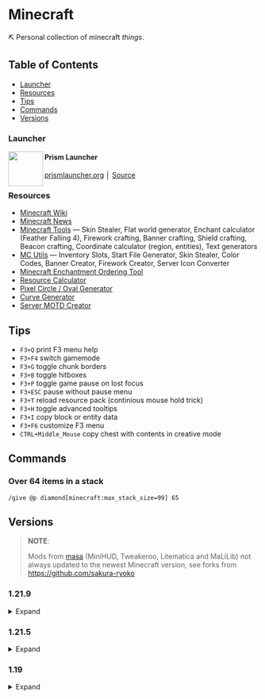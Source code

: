 # Minecraft

⛏️ Personal collection of minecraft _things_.

## Table of Contents

- [Launcher](#Launcher)
- [Resources](#Resources)
- [Tips](#Tips)
- [Commands](#Commands)
- [Versions](#Versions)

### Launcher

<img src="https://prismlauncher.org/img/favicon.png" height="70" align="left" />

#### Prism Launcher

[prismlauncher.org](https://prismlauncher.org) │ [Source](https://github.com/PrismLauncher/PrismLauncher)

### Resources

- [Minecraft Wiki](https://minecraft.wiki/)
- [Minecraft News](https://www.minecraft.net/en-us/articles)
- [Minecraft Tools](https://minecraft.tools/en) — Skin Stealer, Flat world generator, Enchant calculator (Feather Falling 4), Firework crafting, Banner crafting, Shield crafting, Beacon crafting, Coordinate calculator (region, entities), Text generators
- [MC Utils](https://mcutils.com/) — Inventory Slots, Start File Generator, Skin Stealer, Color Codes, Banner Creator, Firework Creator, Server Icon Converter
- [Minecraft Enchantment Ordering Tool](https://iamcal.github.io/enchant-order/)
- [Resource Calculator](https://resourcecalculator.com/minecraft)
- [Pixel Circle / Oval Generator](https://donatstudios.com/PixelCircleGenerator)
- [Curve Generator](https://iseenbaas.nl/curve/)
- [Server MOTD Creator](https://mctools.org/motd-creator)

## Tips

- `F3+Q` print F3 menu help
- `F3+F4` switch gamemode
- `F3+G` toggle chunk borders
- `F3+B` toggle hitboxes
- `F3+P` toggle game pause on lost focus
- `F3+ESC` pause without pause menu
- `F3+T` reload resource pack (continious mouse hold trick)
- `F3+H` toggle advanced tooltips
- `F3+I` copy block or entity data
- `F3+F6` customize F3 menu
- `CTRL+Middle_Mouse` copy chest with contents in creative mode

## Commands

### Over 64 items in a stack

```
/give @p diamond[minecraft:max_stack_size=99] 65
```

## Versions

> **NOTE**:
>
> Mods from [masa](https://modrinth.com/user/masa) (MiniHUD, Tweakeroo, Litematica and MaLiLib) not always updated to the newest Minecraft version, see forks from https://github.com/sakura-ryoko

### 1.21.9

<details>
<summary>Expand</summary>

#### Resource Packs

- [Vanilla Tweaks](https://vanillatweaks.net/share#ZWmSoK)
- [Eating Animation](https://modrinth.com/resourcepack/eating-animation-resourcepack)
- [Val's Leaf Litter](https://modrinth.com/resourcepack/vals-leaf-litter)

#### Mods

| key         | emoji |
|-------------|-------|
| client      | 🖥️    |
| server      | 🗄️    |
| required    | ✔️    |
| optional    | 🟡    |
| unsupported | ❌    |
| unknown     | ❓    |

Total count: **<!-- MODS_COUNT_1.21.9:START -->34<!-- MODS_COUNT_1.21.9:END -->**

<!-- MODS_1.21.9:START -->
<img src="https://cdn.modrinth.com/data/VSNURh3q/3c2ce471054466712a44c8758a03e03bb868f93b_96.webp" align="left" height="146" width="146" />

##### Concurrent Chunk Management Engine (Fabric)

A Fabric mod designed to improve the chunk performance of Minecraft.

optimization │ 🖥️: 🟡 │ 🗄️: ✔️

[Modrinth](https://modrinth.com/mod/c2me-fabric) │ [Source](https://github.com/RelativityMC/C2ME-fabric)

---

<img src="https://cdn.modrinth.com/data/Wb5oqrBJ/icon.png" align="left" height="146" width="146" />

##### Chat Heads

See who you're chatting with!

decoration, social │ 🖥️: ✔️ │ 🗄️: ❌

[Modrinth](https://modrinth.com/mod/chat-heads) │ [Source](https://github.com/dzwdz/chat_heads)

---

<img src="https://cdn.modrinth.com/data/fJi8nm80/5ea9aeeb89e08524310ae9e6b71f793e2ba63e0f_96.webp" align="left" height="146" width="146" />

##### ClickThrough Plus

Click through Signs and Item Frames to Chests and other containers - a port of ClickThrough to Architectury.

utility │ 🖥️: ✔️ │ 🗄️: ❌

[Modrinth](https://modrinth.com/mod/clickthrough+) │ [Source](https://github.com/cassiancc/ClickThrough-Plus)

---

<img src="https://cdn.modrinth.com/data/7Coz83fv/76df7a8a5563f83c998be7ac8572964da59306c8_96.webp" align="left" height="146" width="146" />

##### clientcommands

Adds useful client-side commands 

utility │ 🖥️: ✔️ │ 🗄️: ❌

[Modrinth](https://modrinth.com/mod/client-commands) │ [Source](https://github.com/Earthcomputer/clientcommands)

---

<img src="https://cdn.modrinth.com/data/9s6osm5g/ed8a2316cbb6f4fc5f510e8e13a59a85cbbbff4d_96.webp" align="left" height="146" width="146" />

##### Cloth Config API

Configuration Library for Minecraft Mods

library │ 🖥️: 🟡 │ 🗄️: 🟡

[Modrinth](https://modrinth.com/mod/cloth-config) │ [Source](https://github.com/shedaniel/ClothConfig/)

---

<img src="https://cdn.modrinth.com/data/e0M1UDsY/f5e4fe9ac298e2c14591920d6bda937c566accd0_96.webp" align="left" height="146" width="146" />

##### Collective

🎓 Collective is a shared library with common code for all of Serilum's mods.

library │ 🖥️: 🟡 │ 🗄️: 🟡

[Modrinth](https://modrinth.com/mod/collective) │ [Source](https://github.com/Serilum/Collective)

---

<img src="https://cdn.modrinth.com/data/7T4TeOKj/cdc11ed4967af60dd8558997350936cdd06bdf61_96.webp" align="left" height="146" width="146" />

##### Creative One-Punch

One-Punch any entity while in creative mode

utility │ 🖥️: ❌ │ 🗄️: ✔️

[Modrinth](https://modrinth.com/mod/creative-one-punch) │ [Source](https://github.com/Fourmisain/CreativeOnePunch)

---

<img src="https://cdn.modrinth.com/data/c85whkNB/419e8bc32e8ab5b7b63a7388c1319106365f99e1_96.webp" align="left" height="146" width="146" />

##### Cycle Paintings

🖼️ Easily cycle through placed paintings by right-clicking them with another painting in hand.

– │ 🖥️: ❌ │ 🗄️: ✔️

[Modrinth](https://modrinth.com/mod/cycle-paintings) │ [Source](https://github.com/Serilum/Cycle-Paintings)

---

<img src="https://cdn.modrinth.com/data/T8MMXTpr/d338decae13e71b934605932901921c4d72b8b6f_96.webp" align="left" height="146" width="146" />

##### Drip Sounds

Adds sounds for drip particles landing & settings for block particles

decoration │ 🖥️: ✔️ │ 🗄️: ❌

[Modrinth](https://modrinth.com/mod/dripsounds) │ [Source](https://github.com/PieKing1215/DripSounds-Fabric)

---

<img src="https://cdn.modrinth.com/data/smUP7V3r/icon.png" align="left" height="146" width="146" />

##### Durability Tooltip

Durability Tooltip shows you the durability of an item!

utility │ 🖥️: ✔️ │ 🗄️: ❌

[Modrinth](https://modrinth.com/mod/durability-tooltip) │ [Source](https://github.com/SuperMartijn642/DurabilityTooltip)

---

<img src="https://cdn.modrinth.com/data/JIUF2Wb5/74cccf769bd5dc23e4f7fba54823e941f2afb9f7.png" align="left" height="146" width="146" />

##### Effect Timer Plus

Adds a potency and time indicator overlay to status effect icons.

utility │ 🖥️: ✔️ │ 🗄️: ❌

[Modrinth](https://modrinth.com/mod/effecttimerplus) │ [Source](https://github.com/TerminalMC/EffectTimerPlus)

---

<img src="https://cdn.modrinth.com/data/P7dR8mSH/icon.png" align="left" height="146" width="146" />

##### Fabric API

Lightweight and modular API providing common hooks and intercompatibility measures utilized by mods using the Fabric toolchain.

library │ 🖥️: 🟡 │ 🗄️: 🟡

[Modrinth](https://modrinth.com/mod/fabric-api) │ [Source](https://github.com/FabricMC/fabric)

---

<img src="https://cdn.modrinth.com/data/uXXizFIs/222a126f26f8f9ae1eb339f3b767677f18bff31f_96.webp" align="left" height="146" width="146" />

##### FerriteCore

Memory usage optimizations

optimization, utility │ 🖥️: 🟡 │ 🗄️: 🟡

[Modrinth](https://modrinth.com/mod/ferrite-core) │ [Source](https://github.com/malte0811/FerriteCore)

---

<img src="https://cdn.modrinth.com/data/siXFh9dn/icon.png" align="left" height="146" width="146" />

##### Fix Keyboard on Linux

This is a simple mod which fixes some annoying bugs related to keyboard on Linux.

– │ 🖥️: ✔️ │ 🗄️: ❌

[Modrinth](https://modrinth.com/mod/fix-keyboard-on-linux) │ [Source](https://github.com/ishland/fix-keyboard-on-linux)

---

<img src="https://cdn.modrinth.com/data/5ZwdcRci/e57b6b451425692ac17ad322d5e14bea686a383a_96.webp" align="left" height="146" width="146" />

##### ImmediatelyFast

Speed up immediate mode rendering in Minecraft

optimization │ 🖥️: ✔️ │ 🗄️: ❌

[Modrinth](https://modrinth.com/mod/immediatelyfast) │ [Source](https://github.com/RaphiMC/ImmediatelyFast)

---

<img src="https://cdn.modrinth.com/data/YL57xq9U/18d0e7f076d3d6ed5bedd472b853909aac5da202_96.webp" align="left" height="146" width="146" />

##### Iris Shaders

A modern shader pack loader for Minecraft intended to be compatible with existing OptiFine shader packs

decoration, optimization │ 🖥️: ✔️ │ 🗄️: ❌

[Modrinth](https://modrinth.com/mod/iris) │ [Source](https://github.com/IrisShaders/Iris)

---

<img src="https://cdn.modrinth.com/data/yBW8D80W/d4f5c3ff8df7caf024178b04eca6d69f95979cfe_96.webp" align="left" height="146" width="146" />

##### LambDynamicLights - Dynamic Lights

Adds dynamic lights to Minecraft as the most feature-complete and optimized dynamic lighting mod.

adventure, decoration, utility │ 🖥️: ✔️ │ 🗄️: ❌

[Modrinth](https://modrinth.com/mod/lambdynamiclights) │ [Source](https://github.com/LambdAurora/LambDynamicLights)

---

<img src="https://cdn.modrinth.com/data/bEpr0Arc/25b5529d7a3b030ac136a6ce879d8ed2a1aa4a8d.png" align="left" height="146" width="146" />

##### Litematica

A client-side schematic mod with extra features for creative mode work

utility │ 🖥️: ✔️ │ 🗄️: ❌

[Modrinth](https://modrinth.com/mod/litematica) │ [Source](https://github.com/maruohon/litematica/)

---

<img src="https://cdn.modrinth.com/data/gvQqBUqZ/bcc8686c13af0143adf4285d741256af824f70b7_96.webp" align="left" height="146" width="146" />

##### Lithium

No-compromises game logic optimization mod. Well suited for clients and servers of all kinds. Now available for Fabric and NeoForge!

optimization │ 🖥️: 🟡 │ 🗄️: 🟡

[Modrinth](https://modrinth.com/mod/lithium) │ [Source](https://github.com/caffeinemc/lithium-fabric)

---

<img src="https://cdn.modrinth.com/data/GcWjdA9I/a530ae55df5e0c405f5cf1b3e4fd6163a398bdc3.png" align="left" height="146" width="146" />

##### MaLiLib

A library mod for client-side mods. Contains most of the common/shared code of masa's client mods, and adds some inter-operation support between the dependent mods.

library, utility │ 🖥️: ✔️ │ 🗄️: ❌

[Modrinth](https://modrinth.com/mod/malilib) │ [Source](https://github.com/maruohon/malilib/)

---

<img src="https://cdn.modrinth.com/data/UMxybHE8/4adf057a251f694983af139a06839e33bcd7a419.png" align="left" height="146" width="146" />

##### MiniHUD

A "mini F3" HUD mod, also with various overlays like light level, spawn chunks, slime chunks etc.

utility │ 🖥️: ✔️ │ 🗄️: ❌

[Modrinth](https://modrinth.com/mod/minihud) │ [Source](https://github.com/maruohon/minihud/)

---

<img src="https://cdn.modrinth.com/data/51shyZVL/c51b07193b56e952269ef50101d12aecba2b4747_96.webp" align="left" height="146" width="146" />

##### More Culling

A mod that changes how multiple types of culling are handled in order to improve performance

library, optimization, utility │ 🖥️: ✔️ │ 🗄️: ❌

[Modrinth](https://modrinth.com/mod/moreculling) │ [Source](https://github.com/fxmorin/moreculling)

---

<img src="https://cdn.modrinth.com/data/JHgf35QL/003007cfbe48cb6ab67746e103dc6b07a6d4b96e_96.webp" align="left" height="146" width="146" />

##### Nemo's Inventory Sorting

Automatically sort your inventory with just a button!

storage, utility │ 🖥️: ✔️ │ 🗄️: ❌

[Modrinth](https://modrinth.com/mod/nemos-inventory-sorting) │ [Source](https://github.com/NemoNotFound/NemosInventorySorting)

---

<img src="https://cdn.modrinth.com/data/hg77g4Pw/9ee939038bcd1e729d3b1ac571c5bd3935b5f7b7_96.webp" align="left" height="146" width="146" />

##### No Telemetry

Disable the telemetry introduced in 21w38a

– │ 🖥️: ✔️ │ 🗄️: ❌

[Modrinth](https://modrinth.com/mod/no-telemetry) │ [Source](https://github.com/kb-1000/no-telemetry)

---

<img src="https://cdn.modrinth.com/data/PLAGcSFJ/a1c206381f51a0fb2bf5e5e38bb850392b31141b_96.webp" align="left" height="146" width="146" />

##### Particle Effects

Visual Mod which adds unique textured particles for every effect in vanilla Minecraft!

decoration, game-mechanics, magic │ 🖥️: ✔️ │ 🗄️: ❌

[Modrinth](https://modrinth.com/mod/particle-effects) │ [Source](https://github.com/LopyMine/Particle-Effects)

---

<img src="https://cdn.modrinth.com/data/eXts2L7r/e9c9990896e6422bffc5f73d2c41b8f077348f83.png" align="left" height="146" width="146" />

##### Text Placeholder API

Placeholder and Text manipulation library for your Minecraft mods.

library │ 🖥️: 🟡 │ 🗄️: 🟡

[Modrinth](https://modrinth.com/mod/placeholder-api) │ [Source](https://github.com/Patbox/TextPlaceholderAPI)

---

<img src="https://cdn.modrinth.com/data/Ps1zyz6x/27133942a1a58af1bb11b087957ea4cc14414dd3_96.webp" align="left" height="146" width="146" />

##### ScalableLux

A Fabric mod based on Starlight that improves the performance of light updates in Minecraft.

optimization │ 🖥️: 🟡 │ 🗄️: 🟡

[Modrinth](https://modrinth.com/mod/scalablelux) │ [Source](https://github.com/RelativityMC/ScalableLux)

---

<img src="https://cdn.modrinth.com/data/2M01OLQq/bb490716cf2590cf84100a495931c3d4743bce43_96.webp" align="left" height="146" width="146" />

##### Shulker Box Tooltip

View the contents of shulker boxes from your inventory

storage, utility │ 🖥️: ✔️ │ 🗄️: 🟡

[Modrinth](https://modrinth.com/mod/shulkerboxtooltip) │ [Source](https://github.com/MisterPeModder/ShulkerBoxTooltip)

---

<img src="https://cdn.modrinth.com/data/EIa1eiMm/7ea3bc26470ba1f45b1c980d5058b033a752396b_96.webp" align="left" height="146" width="146" />

##### Sodium Shadowy Path Blocks

Reintroduces vanilla-like smooth lighting to non-full blocks (e.g. dirt paths and how they have dark shading when directly next to a full block) when using Sodium. 

decoration │ 🖥️: ✔️ │ 🗄️: ❌

[Modrinth](https://modrinth.com/mod/sodium-shadowy-path-blocks) │ [Source](https://github.com/Rynnavinx/sodium-shadowy-path-blocks)

---

<img src="https://cdn.modrinth.com/data/AANobbMI/295862f4724dc3f78df3447ad6072b2dcd3ef0c9_96.webp" align="left" height="146" width="146" />

##### Sodium

The fastest and most compatible rendering optimization mod for Minecraft. Now available for both NeoForge and Fabric!

optimization │ 🖥️: ✔️ │ 🗄️: ❌

[Modrinth](https://modrinth.com/mod/sodium) │ [Source](https://github.com/CaffeineMC/sodium)

---

<img src="https://cdn.modrinth.com/data/qyVF9oeo/798fbfae58ec95ad51f3e1d522b43227306c326c.png" align="left" height="146" width="146" />

##### Sound Physics Remastered

A Minecraft mod that provides realistic sound attenuation, reverberation, and absorption through blocks.

adventure, utility │ 🖥️: ✔️ │ 🗄️: 🟡

[Modrinth](https://modrinth.com/mod/sound-physics-remastered) │ [Source](https://github.com/henkelmax/sound-physics-remastered)

---

<img src="https://cdn.modrinth.com/data/LN9BxssP/ad25597dd1b10b49cdfbc97c70d401e3158000f7_96.webp" align="left" height="146" width="146" />

##### SuperMartijn642's Config Lib

Config Lib makes dealing with config files just a bit easier.

library │ 🖥️: 🟡 │ 🗄️: 🟡

[Modrinth](https://modrinth.com/mod/supermartijn642s-config-lib) │ [Source](https://github.com/SuperMartijn642/SuperMartijn642sConfigLib)

---

<img src="https://cdn.modrinth.com/data/bfneejKo/0792df2997b30cfa6d3e9e510d38b5c7f6ada442_96.webp" align="left" height="146" width="146" />

##### Syncmatica

Syncmatica is a mod which aims to mod into litematica so that schematics and their placements can be easily shared.

utility │ 🖥️: ✔️ │ 🗄️: ✔️

[Modrinth](https://modrinth.com/mod/syncmatica) │ [Source](https://github.com/End-Tech/syncmatica)

---

<img src="https://cdn.modrinth.com/data/1eAoo2KR/08c0cd32515e260f4bb20bbc0696510041523f9a_96.webp" align="left" height="146" width="146" />

##### YetAnotherConfigLib (YACL)

A builder-based configuration library for Minecraft.

library, management, utility │ 🖥️: 🟡 │ 🗄️: 🟡

[Modrinth](https://modrinth.com/mod/yacl) │ [Source](https://github.com/isXander/YetAnotherConfigLib)
<!-- MODS_1.21.9:END -->

---

</details>

### 1.21.5

<details>
<summary>Expand</summary>

#### Resource Packs

- [Vanilla Tweaks](https://vanillatweaks.net/share#PCxmYv)
- [Theone's Eating Animation Pack](https://modrinth.com/resourcepack/theones-eating-animation-pack)
- [Val's Leaf Litter](https://modrinth.com/resourcepack/vals-leaf-litter)

#### Mods

| key         | emoji |
|-------------|-------|
| client      | 🖥️    |
| server      | 🗄️    |
| required    | ✔️    |
| optional    | 🟡    |
| unsupported | ❌    |
| unknown     | ❓    |

Total count: **<!-- MODS_COUNT_1.21.5:START -->81<!-- MODS_COUNT_1.21.5:END -->**

<!-- MODS_1.21.5:START -->
<img src="https://cdn.modrinth.com/data/lU8KbfG2/e5ee1b50379623f906c0e46882b827ece26c8dc8_96.webp" align="left" height="146" width="146" />

##### Advancement Screenshot

📸 Takes a screenshot every time an advancement is achieved. Document your progress!

management, utility │ 🖥️: ✔️ │ 🗄️: ❌

[Modrinth](https://modrinth.com/mod/advancement-screenshot) │ [Source](https://github.com/Serilum/Advancement-Screenshot)

---

<img src="https://cdn.modrinth.com/data/fM515JnW/9a8eca9c055ec1dd753a7209210fcb22a2d40ff7_96.webp" align="left" height="146" width="146" />

##### AmbientSounds

#listentonature

decoration │ 🖥️: ✔️ │ 🗄️: ❌

[Modrinth](https://modrinth.com/mod/ambientsounds) │ [Source](https://github.com/CreativeMD/AmbientSounds)

---

<img src="https://cdn.modrinth.com/data/sSulVw0M/841a509ae695a051a13f7c97907f9132ee14bd22.png" align="left" height="146" width="146" />

##### Anvil Uses

Shows how many times an anvil has been used on an item.

utility │ 🖥️: ✔️ │ 🗄️: ❌

[Modrinth](https://modrinth.com/mod/anvil-uses) │ [Source](https://github.com/Z1proW/Anvil-Uses)

---

<img src="https://cdn.modrinth.com/data/EsAfCjCV/icon.png" align="left" height="146" width="146" />

##### AppleSkin

Food/hunger-related HUD improvements

food, utility │ 🖥️: 🟡 │ 🗄️: 🟡

[Modrinth](https://modrinth.com/mod/appleskin) │ [Source](https://github.com/squeek502/AppleSkin)

---

<img src="https://cdn.modrinth.com/data/lhGA9TYQ/05fe3a61c28faaccaec3533b92e1b321edde7bf6_96.webp" align="left" height="146" width="146" />

##### Architectury API

An intermediary api aimed to ease developing multiplatform mods.

library │ 🖥️: 🟡 │ 🗄️: 🟡

[Modrinth](https://modrinth.com/mod/architectury-api) │ [Source](https://github.com/architectury/architectury)

---

<img src="https://cdn.modrinth.com/data/vEC2jm6I/9c776473f367504c4eb98b3fb9c0e122c770bc74_96.webp" align="left" height="146" width="146" />

##### Async

Async is a Fabric mod designed to improve the performance of entities by processing them in parallel threads.

mobs, optimization │ 🖥️: 🟡 │ 🗄️: 🟡

[Modrinth](https://modrinth.com/mod/async) │ [Source](https://github.com/AxalotLDev/Async)

---

<img src="https://cdn.modrinth.com/data/6tlhZmC5/icon.png" align="left" height="146" width="146" />

##### Axolotl Buckets

Show the color and age of axolotls when in buckets.

decoration │ 🖥️: ✔️ │ 🗄️: ❌

[Modrinth](https://modrinth.com/mod/axolotl-buckets) │ [Source](https://github.com/Roundaround/mc-fabric-axolotl-buckets)

---

<img src="https://cdn.modrinth.com//data/8shC1gFX/icon.png" align="left" height="146" width="146" />

##### BetterF3

BetterF3 is a mod that replaces Minecraft's original debug HUD with a highly customizable, more human-readable HUD.

decoration, game-mechanics, utility │ 🖥️: ✔️ │ 🗄️: ❌

[Modrinth](https://modrinth.com/mod/betterf3) │ [Source](https://github.com/TreyRuffy/BetterF3)

---

<img src="https://cdn.modrinth.com/data/oGU9LXKC/5f9ea4eab7287446dfa6fa81b867f4bce09fe40f_96.webp" align="left" height="146" width="146" />

##### Block Meter

A mod to measure block distances

utility │ 🖥️: ✔️ │ 🗄️: ❌

[Modrinth](https://modrinth.com/mod/blockmeter) │ [Source](https://github.com/ModProg/BlockMeter)

---

<img src="https://cdn.modrinth.com/data/BdKIyOLe/icon.png" align="left" height="146" width="146" />

##### Boat Item View

See your held items when in a moving boat!

adventure, decoration, utility │ 🖥️: ✔️ │ 🗄️: ❌

[Modrinth](https://modrinth.com/mod/boat-item-view) │ [Source](https://github.com/50ap5ud5/BoatItemView)

---

<img src="https://cdn.modrinth.com/data/9uikk2Ea/1b55ee3b2e760fe0593e86eaaa07d8d88145cecf_96.webp" align="left" height="146" width="146" />

##### Bundle Inventory

Adds interactive UI to Bundle.
Completely client-sided!

game-mechanics, storage, utility │ 🖥️: ✔️ │ 🗄️: ❌

[Modrinth](https://modrinth.com/mod/bundle-inventory) │ [Source](null)

---

<img src="https://cdn.modrinth.com/data/VSNURh3q/3c2ce471054466712a44c8758a03e03bb868f93b_96.webp" align="left" height="146" width="146" />

##### Concurrent Chunk Management Engine (Fabric)

A Fabric mod designed to improve the chunk performance of Minecraft.

optimization │ 🖥️: 🟡 │ 🗄️: 🟡

[Modrinth](https://modrinth.com/mod/c2me-fabric) │ [Source](https://github.com/RelativityMC/C2ME-fabric)

---

<img src="https://cdn.modrinth.com/data/Wb5oqrBJ/icon.png" align="left" height="146" width="146" />

##### Chat Heads

See who you're chatting with!

decoration, social │ 🖥️: ✔️ │ 🗄️: ❌

[Modrinth](https://modrinth.com/mod/chat-heads) │ [Source](https://github.com/dzwdz/chat_heads)

---

<img src="https://cdn.modrinth.com/data/yCDkPh3W/989cbeb43a157dfe31642ed0469f462283a08a16_96.webp" align="left" height="146" width="146" />

##### Chested Companions

Equip chests on your fluffy friends!

equipment, storage, utility │ 🖥️: ✔️ │ 🗄️: ✔️

[Modrinth](https://modrinth.com/mod/chested-companions) │ [Source](https://github.com/Khajiitos/ChestedCompanions)

---

<img src="https://cdn.modrinth.com/data/fJi8nm80/5ea9aeeb89e08524310ae9e6b71f793e2ba63e0f_96.webp" align="left" height="146" width="146" />

##### ClickThrough Plus

Click through Signs and Item Frames to Chests and other containers - a port of ClickThrough to Architectury.

utility │ 🖥️: ✔️ │ 🗄️: ❌

[Modrinth](https://modrinth.com/mod/clickthrough+) │ [Source](https://github.com/cassiancc/ClickThrough-Plus)

---

<img src="https://cdn.modrinth.com/data/7Coz83fv/76df7a8a5563f83c998be7ac8572964da59306c8_96.webp" align="left" height="146" width="146" />

##### clientcommands

Adds useful client-side commands 

utility │ 🖥️: ✔️ │ 🗄️: ❌

[Modrinth](https://modrinth.com/mod/client-commands) │ [Source](https://github.com/Earthcomputer/clientcommands)

---

<img src="https://cdn.modrinth.com/data/9s6osm5g/ed8a2316cbb6f4fc5f510e8e13a59a85cbbbff4d_96.webp" align="left" height="146" width="146" />

##### Cloth Config API

Configuration Library for Minecraft Mods

library │ 🖥️: 🟡 │ 🗄️: 🟡

[Modrinth](https://modrinth.com/mod/cloth-config) │ [Source](https://github.com/shedaniel/ClothConfig/)

---

<img src="https://cdn.modrinth.com/data/e0M1UDsY/f5e4fe9ac298e2c14591920d6bda937c566accd0_96.webp" align="left" height="146" width="146" />

##### Collective

🎓 Collective is a shared library with common code for all of Serilum's mods.

library │ 🖥️: 🟡 │ 🗄️: 🟡

[Modrinth](https://modrinth.com/mod/collective) │ [Source](https://github.com/Serilum/Collective)

---

<img src="https://cdn.modrinth.com/data/Tio7pobN/ce23d08c031c117c2d2062bc06cf2f94675189ba_96.webp" align="left" height="146" width="146" />

##### Colorful Subtitles

Changes the color of subtitles based on their sound category.

utility │ 🖥️: ✔️ │ 🗄️: ❌

[Modrinth](https://modrinth.com/mod/colorful-subtitles) │ [Source](https://github.com/haykam821/Colorful-Subtitles)

---

<img src="https://cdn.modrinth.com/data/rbjCEi66/22b04d1dbc6d7f1f23a52da4e3555a270556e8d5.gif" align="left" height="146" width="146" />

##### Crash Command

You just lost the game - Make a crash the game and JVM using the command

cursed, utility │ 🖥️: 🟡 │ 🗄️: 🟡

[Modrinth](https://modrinth.com/mod/crashcommand) │ [Source](https://github.com/No-Eul/CrashCommand)

---

<img src="https://cdn.modrinth.com/data/7T4TeOKj/cdc11ed4967af60dd8558997350936cdd06bdf61_96.webp" align="left" height="146" width="146" />

##### Creative One-Punch

One-Punch any entity while in creative mode

utility │ 🖥️: ❌ │ 🗄️: ✔️

[Modrinth](https://modrinth.com/mod/creative-one-punch) │ [Source](https://github.com/Fourmisain/CreativeOnePunch)

---

<img src="https://cdn.modrinth.com/data/OsZiaDHq/4953ecd3c0c8b185b2a56d64cdb104b03f3e5038_96.webp" align="left" height="146" width="146" />

##### CreativeCore

A core mod

library │ 🖥️: ✔️ │ 🗄️: ✔️

[Modrinth](https://modrinth.com/mod/creativecore) │ [Source](https://github.com/CreativeMD/CreativeCore)

---

<img src="https://cdn.modrinth.com/data/c85whkNB/419e8bc32e8ab5b7b63a7388c1319106365f99e1_96.webp" align="left" height="146" width="146" />

##### Cycle Paintings

🖼️ Easily cycle through placed paintings by right-clicking them with another painting in hand.

– │ 🖥️: ❌ │ 🗄️: ✔️

[Modrinth](https://modrinth.com/mod/cycle-paintings) │ [Source](https://github.com/Serilum/Cycle-Paintings)

---

<img src="https://cdn.modrinth.com/data/h3XWIuzM/icon.png" align="left" height="146" width="146" />

##### Dark Loading Screen

Makes the loading screen darker.

decoration, utility │ 🖥️: ✔️ │ 🗄️: ❌

[Modrinth](https://modrinth.com/mod/dark-loading-screen) │ [Source](https://github.com/A5b84/dark-loading-screen)

---

<img src="https://cdn.modrinth.com/data/uCdwusMi/e716cda9bb568b5373ff76e363fb4c6d7278fba6_96.webp" align="left" height="146" width="146" />

##### Distant Horizons

See farther without turning your game into a slide show

optimization, utility │ 🖥️: 🟡 │ 🗄️: 🟡

[Modrinth](https://modrinth.com/mod/distanthorizons) │ [Source](https://gitlab.com/distant-horizons-team/distant-horizons)

---

<img src="https://cdn.modrinth.com/data/na1dL51S/e33af1a740a12f4abfa50e0df835c118f8ddb546.png" align="left" height="146" width="146" />

##### Durability Plus

Adds simple and elegant item durability tooltips.

utility │ 🖥️: ✔️ │ 🗄️: ❌

[Modrinth](https://modrinth.com/mod/durability-plus) │ [Source](https://github.com/ddeeddii/DurabilityPlus)

---

<img src="https://cdn.modrinth.com/data/JIUF2Wb5/74cccf769bd5dc23e4f7fba54823e941f2afb9f7.png" align="left" height="146" width="146" />

##### Effect Timer Plus

Adds a potency and time indicator overlay to status effect icons.

utility │ 🖥️: ✔️ │ 🗄️: ❌

[Modrinth](https://modrinth.com/mod/effecttimerplus) │ [Source](https://github.com/TerminalMC/EffectTimerPlus)

---

<img src="https://cdn.modrinth.com/data/8SrsIkt3/578d1858abd137b13966858866975024e11af8fa_96.webp" align="left" height="146" width="146" />

##### Entity Information

ℹ️ Displays entity information on hit with the Information Stick. Useful for debugging and developing.

utility │ 🖥️: ❌ │ 🗄️: ✔️

[Modrinth](https://modrinth.com/mod/entity-information) │ [Source](https://github.com/Serilum/Entity-Information)

---

<img src="https://cdn.modrinth.com/data/NNAgCjsB/7873452d6cede4daed12da3d7d8c193ab88b4fd6_96.webp" align="left" height="146" width="146" />

##### Entity Culling

Using async path-tracing to hide Block-/Entities that are not visible

optimization │ 🖥️: ✔️ │ 🗄️: ❌

[Modrinth](https://modrinth.com/mod/entityculling) │ [Source](https://github.com/tr7zw/EntityCulling)

---

<img src="https://cdn.modrinth.com/data/P7dR8mSH/icon.png" align="left" height="146" width="146" />

##### Fabric API

Lightweight and modular API providing common hooks and intercompatibility measures utilized by mods using the Fabric toolchain.

library │ 🖥️: 🟡 │ 🗄️: 🟡

[Modrinth](https://modrinth.com/mod/fabric-api) │ [Source](https://github.com/FabricMC/fabric)

---

<img src="https://cdn.modrinth.com/data/Ha28R6CL/72c3d74aeb665e45aea93a945a01474cbce3b7da_96.webp" align="left" height="146" width="146" />

##### Fabric Language Kotlin

This is a mod that enables usage of the Kotlin programming language for Fabric mods.

library │ 🖥️: 🟡 │ 🗄️: 🟡

[Modrinth](https://modrinth.com/mod/fabric-language-kotlin) │ [Source](https://github.com/FabricMC/fabric-language-kotlin/)

---

<img src="https://cdn.modrinth.com/data/WhbRG4iK/58f5b66cb54787d9c25228d667f61144371c3867_96.webp" align="left" height="146" width="146" />

##### Falling Leaves

Adds a neat little particle effect to leaf blocks

decoration │ 🖥️: ✔️ │ 🗄️: ❌

[Modrinth](https://modrinth.com/mod/fallingleaves) │ [Source](https://github.com/RandomMcSomethin/fallingleaves)

---

<img src="https://cdn.modrinth.com/data/uXXizFIs/222a126f26f8f9ae1eb339f3b767677f18bff31f_96.webp" align="left" height="146" width="146" />

##### FerriteCore

Memory usage optimizations

optimization, utility │ 🖥️: 🟡 │ 🗄️: 🟡

[Modrinth](https://modrinth.com/mod/ferrite-core) │ [Source](https://github.com/malte0811/FerriteCore)

---

<img src="https://cdn.modrinth.com/data/siXFh9dn/icon.png" align="left" height="146" width="146" />

##### Fix Keyboard on Linux

This is a simple mod which fixes some annoying bugs related to keyboard on Linux.

– │ 🖥️: ✔️ │ 🗄️: ❌

[Modrinth](https://modrinth.com/mod/fix-keyboard-on-linux) │ [Source](https://github.com/ishland/fix-keyboard-on-linux)

---

<img src="https://cdn.modrinth.com/data/gDxQ0Xdq/1909399c645892896a6378d33d44432112d16280_96.webp" align="left" height="146" width="146" />

##### Pet Frogs and More!

Pet frogs, dogs, cats, and more! and watch them react with delight!

decoration, mobs │ 🖥️: ✔️ │ 🗄️: ❌

[Modrinth](https://modrinth.com/mod/frog-petting) │ [Source](https://github.com/Trinketina/Frog-Petting-1.20.X)

---

<img src="https://cdn.modrinth.com/data/tBjxZ7JW/3ca7ff7763ea5d6f04c2226b15eaddb69c6ec2a9.png" align="left" height="146" width="146" />

##### Frostbyte's Improved Inventory

Slot cycle, Durability display, Stack refill, Auto swap tools, Container sort, Zoom, Paperdoll, Gamma, Boat item view, Colored armor bar, Tab to nearby containers, Map & Shulker box preview, Container search, Expanded bundle tooltip, & HUD info lines.

utility │ 🖥️: ✔️ │ 🗄️: ❌

[Modrinth](https://modrinth.com/mod/frostbytes-improved-inventory) │ [Source](https://github.com/FrostbyteGames1/Frostbytes-Improved-Inventory)

---

<img src="https://cdn.modrinth.com/data/O7RBXm3n/04cdecd37b4c7409f70d36fcdc85722ebf14aab8_96.webp" align="left" height="146" width="146" />

##### Inventory Profiles Next

Take control over your inventory. Sort. Move matching Items. Throw all. Locked slots. Gear sets! And much more.

storage, utility │ 🖥️: ✔️ │ 🗄️: ❌

[Modrinth](https://modrinth.com/mod/inventory-profiles-next) │ [Source](https://github.com/blackd/Inventory-Profiles)

---

<img src="https://cdn.modrinth.com/data/YL57xq9U/18d0e7f076d3d6ed5bedd472b853909aac5da202_96.webp" align="left" height="146" width="146" />

##### Iris Shaders

A modern shader pack loader for Minecraft intended to be compatible with existing OptiFine shader packs

decoration, optimization │ 🖥️: ✔️ │ 🗄️: ❌

[Modrinth](https://modrinth.com/mod/iris) │ [Source](https://github.com/IrisShaders/Iris)

---

<img src="https://cdn.modrinth.com/data/fQEb0iXm/3ea60899d060a9286e03b87bfa9e71d0cbe2dde7_96.webp" align="left" height="146" width="146" />

##### Krypton

A mod to optimize the Minecraft networking stack

optimization, utility │ 🖥️: 🟡 │ 🗄️: 🟡

[Modrinth](https://modrinth.com/mod/krypton) │ [Source](https://github.com/astei/krypton)

---

<img src="https://cdn.modrinth.com/data/yBW8D80W/d4f5c3ff8df7caf024178b04eca6d69f95979cfe_96.webp" align="left" height="146" width="146" />

##### LambDynamicLights

Adds dynamic lights to Minecraft as the most feature-complete and optimized dynamic lighting mod for Fabric.

adventure, decoration, utility │ 🖥️: ✔️ │ 🗄️: ❌

[Modrinth](https://modrinth.com/mod/lambdynamiclights) │ [Source](https://github.com/LambdAurora/LambDynamicLights)

---

<img src="https://cdn.modrinth.com/data/onSQdWhM/feb2d62d9f150539bfd2a69d373866b1e643545c_96.webp" align="left" height="146" width="146" />

##### libIPN

Inventory Profiles Next GUI/Config library

library │ 🖥️: ✔️ │ 🗄️: ❌

[Modrinth](https://modrinth.com/mod/libipn) │ [Source](https://github.com/blackd/libIPN)

---

<img src="https://cdn.modrinth.com/data/HCbarMw6/1a487562da37c6fb1cc0e2fe8f8b1f5a018e19b4.png" align="left" height="146" width="146" />

##### Litematica Server Paster

Let Litematica be able to paste tile entity data of block / entity data in a server

utility │ 🖥️: 🟡 │ 🗄️: 🟡

[Modrinth](https://modrinth.com/mod/litematica-server-paster) │ [Source](https://github.com/Fallen-Breath/litematica-server-paster)

---

<img src="https://cdn.modrinth.com/data/bEpr0Arc/25b5529d7a3b030ac136a6ce879d8ed2a1aa4a8d.png" align="left" height="146" width="146" />

##### Litematica

A client-side schematic mod with extra features for creative mode work

utility │ 🖥️: ✔️ │ 🗄️: ❌

[Modrinth](https://modrinth.com/mod/litematica) │ [Source](https://github.com/maruohon/litematica/)

---

<img src="https://cdn.modrinth.com/data/gvQqBUqZ/bcc8686c13af0143adf4285d741256af824f70b7_96.webp" align="left" height="146" width="146" />

##### Lithium

No-compromises game logic optimization mod. Well suited for clients and servers of all kinds. Now available for Fabric and NeoForge!

optimization │ 🖥️: 🟡 │ 🗄️: 🟡

[Modrinth](https://modrinth.com/mod/lithium) │ [Source](https://github.com/caffeinemc/lithium-fabric)

---

<img src="https://cdn.modrinth.com/data/gPCdW0Wr/4616c50230e3e716f02127a0e74f250470a07e85.png" align="left" height="146" width="146" />

##### Make Bubbles Pop

Client-side mod that makes bubble particles pop and lets them rise realistically to the water surface.

adventure, decoration │ 🖥️: ✔️ │ 🗄️: ❌

[Modrinth](https://modrinth.com/mod/make_bubbles_pop) │ [Source](https://github.com/Tschipcraft/fabric_make_bubbles_pop_mod)

---

<img src="https://cdn.modrinth.com/data/GcWjdA9I/a530ae55df5e0c405f5cf1b3e4fd6163a398bdc3.png" align="left" height="146" width="146" />

##### MaLiLib

A library mod for client-side mods. Contains most of the common/shared code of masa's client mods, and adds some inter-operation support between the dependent mods.

library, utility │ 🖥️: ✔️ │ 🗄️: ❌

[Modrinth](https://modrinth.com/mod/malilib) │ [Source](https://github.com/maruohon/malilib/)

---

<img src="https://cdn.modrinth.com/data/irAcvnQl/2bc86ca4c074241e807b7983d2c9347b2a46a8f9.png" align="left" height="146" width="146" />

##### Map.png

Download/save held maps and maps in item frames into png images

utility │ 🖥️: ✔️ │ 🗄️: ❌

[Modrinth](https://modrinth.com/mod/map.png) │ [Source](https://github.com/red-stoned/map_png)

---

<img src="https://cdn.modrinth.com/data/fWnjqWDw/28d53659810c8fde0251bf98a1296ab81be84c3c.png" align="left" height="146" width="146" />

##### Map Waypoint Text Scale

Simple mod that allows you to set the scale of the map waypoint text

utility │ 🖥️: ✔️ │ 🗄️: ❌

[Modrinth](https://modrinth.com/mod/mapwaypointtextscale) │ [Source](https://github.com/leafs4n/mapwaypointtextscale)

---

<img src="https://cdn.modrinth.com/data/RTWpcTBp/0c88fb55bb8d5314ac8e663c9234eb681b94845c_96.webp" align="left" height="146" width="146" />

##### LAN World Plug-n-Play (mcwifipnp)

LAN World Plug-n-Play (mcwifipnp)

– │ 🖥️: ✔️ │ 🗄️: ❌

[Modrinth](https://modrinth.com/mod/mcwifipnp) │ [Source](https://github.com/Satxm/mcwifipnp)

---

<img src="https://cdn.modrinth.com/data/UMxybHE8/4adf057a251f694983af139a06839e33bcd7a419.png" align="left" height="146" width="146" />

##### MiniHUD

A "mini F3" HUD mod, also with various overlays like light level, spawn chunks, slime chunks etc.

utility │ 🖥️: ✔️ │ 🗄️: ❌

[Modrinth](https://modrinth.com/mod/minihud) │ [Source](https://github.com/maruohon/minihud/)

---

<img src="https://cdn.modrinth.com/data/mOgUt4GM/1bfe2006b38340e9d064700e41adf84a8abb1bd4_96.webp" align="left" height="146" width="146" />

##### Mod Menu

Adds a mod menu to view the list of mods you have installed.

utility │ 🖥️: ✔️ │ 🗄️: ❌

[Modrinth](https://modrinth.com/mod/modmenu) │ [Source](https://github.com/TerraformersMC/ModMenu)

---

<img src="https://cdn.modrinth.com/data/8qkXwOnk/icon.png" align="left" height="146" width="146" />

##### More Chat History

Increases the maximum length of chat history.

social, utility │ 🖥️: ✔️ │ 🗄️: ❌

[Modrinth](https://modrinth.com/mod/morechathistory) │ [Source](https://github.com/JackFred2/MoreChatHistory)

---

<img src="https://cdn.modrinth.com/data/S8drsznD/7f3195074f85e7513868892d8dfb41efe1340650_96.webp" align="left" height="146" width="146" />

##### More Mouse Tweaks

Complements MouseTweaks by adding more mouse functionality from MouseWheelie.

storage, utility │ 🖥️: ✔️ │ 🗄️: ❌

[Modrinth](https://modrinth.com/mod/moremousetweaks) │ [Source](https://github.com/TerminalMC/MoreMouseTweaks)

---

<img src="https://cdn.modrinth.com/data/aC3cM3Vq/6c0eaa4e60a9c87f4766f222ff63286f09da32c0_96.webp" align="left" height="146" width="146" />

##### Mouse Tweaks

Enhances inventory management by adding various functions to the mouse buttons. 

storage, utility │ 🖥️: ✔️ │ 🗄️: ❌

[Modrinth](https://modrinth.com/mod/mouse-tweaks) │ [Source](https://github.com/YaLTeR/MouseTweaks)

---

<img src="https://cdn.modrinth.com/data/qQyHxfxd/icon.png" align="left" height="146" width="146" />

##### No Chat Reports

Makes chat unreportable (where possible)

social, utility │ 🖥️: 🟡 │ 🗄️: 🟡

[Modrinth](https://modrinth.com/mod/no-chat-reports) │ [Source](https://github.com/Aizistral-Studios/No-Chat-Reports)

---

<img src="https://cdn.modrinth.com/data/hg77g4Pw/9ee939038bcd1e729d3b1ac571c5bd3935b5f7b7_96.webp" align="left" height="146" width="146" />

##### No Telemetry

Disable the telemetry introduced in 21w38a

– │ 🖥️: ✔️ │ 🗄️: ❌

[Modrinth](https://modrinth.com/mod/no-telemetry) │ [Source](https://github.com/kb-1000/no-telemetry)

---

<img src="https://cdn.modrinth.com/data/ccKDOlHs/42c9fe358c72dd5afda078271c574c325e963d19_96.webp" align="left" height="146" width="146" />

##### oωo (owo-lib)

A general utility, GUI and config library for modding on Fabric and Quilt

library │ 🖥️: 🟡 │ 🗄️: 🟡

[Modrinth](https://modrinth.com/mod/owo-lib) │ [Source](https://github.com/glisco03/owo-lib)

---

<img src="https://cdn.modrinth.com/data/nrikgvxm/e637304d1bec07c39e833d810aa4bdbb9703bf95_96.webp" align="left" height="146" width="146" />

##### Particle Rain

Replaces weather with prettier particle effects

decoration │ 🖥️: ✔️ │ 🗄️: ❌

[Modrinth](https://modrinth.com/mod/particle-rain) │ [Source](https://github.com/PigCart/particle-rain)

---

<img src="https://cdn.modrinth.com/data/eXts2L7r/e9c9990896e6422bffc5f73d2c41b8f077348f83.png" align="left" height="146" width="146" />

##### Text Placeholder API

Placeholder and Text manipulation library for your Minecraft mods.

library │ 🖥️: 🟡 │ 🗄️: 🟡

[Modrinth](https://modrinth.com/mod/placeholder-api) │ [Source](https://github.com/Patbox/TextPlaceholderAPI)

---

<img src="https://cdn.modrinth.com/data/7z0IZqoa/638aab9d568fb9f75ed1311e878a013532b3bde4_96.webp" align="left" height="146" width="146" />

##### Rail Placement Fix

Rail Placement Fix allows you to place rails more precisely. By sneaking and looking at the corner of a block, you can place curved rails or place sloped rails like a top-side slab.

utility │ 🖥️: ❌ │ 🗄️: ✔️

[Modrinth](https://modrinth.com/mod/rail-placement-fix) │ [Source](https://github.com/2No2Name/rail-placement-fix/)

---

<img src="https://cdn.modrinth.com/data/Bh37bMuy/icon.png" align="left" height="146" width="146" />

##### Reese's Sodium Options

Alternative Options Menu for Sodium

utility │ 🖥️: ✔️ │ 🗄️: ❌

[Modrinth](https://modrinth.com/mod/reeses-sodium-options) │ [Source](https://github.com/FlashyReese/reeses-sodium-options)

---

<img src="https://cdn.modrinth.com/data/kwS02byl/4ca19b43027b2ac0e1c9580e52aa9cf7fd674e28.png" align="left" height="146" width="146" />

##### Riding Mouse Fix

Fixes the sluggishness of the mouse when riding on entities.

optimization │ 🖥️: ✔️ │ 🗄️: ❌

[Modrinth](https://modrinth.com/mod/ridingmousefix) │ [Source](https://github.com/JustAlittleWolf/RidingMouseFix)

---

<img src="https://cdn.modrinth.com/data/Ps1zyz6x/27133942a1a58af1bb11b087957ea4cc14414dd3_96.webp" align="left" height="146" width="146" />

##### ScalableLux

A Fabric mod based on Starlight that improves the performance of light updates in Minecraft.

optimization │ 🖥️: 🟡 │ 🗄️: 🟡

[Modrinth](https://modrinth.com/mod/scalablelux) │ [Source](https://github.com/RelativityMC/ScalableLux)

---

<img src="https://cdn.modrinth.com/data/4WWQxlQP/5207e4657a1d0e929506a8c07491a42fa73b0a29_96.webp" align="left" height="146" width="146" />

##### ServerCore

A mod that aims to optimize the minecraft server.

optimization, utility │ 🖥️: 🟡 │ 🗄️: 🟡

[Modrinth](https://modrinth.com/mod/servercore) │ [Source](https://github.com/Wesley1808/ServerCore)

---

<img src="https://cdn.modrinth.com/data/PtjYWJkn/0df4fb22a11e1dcb5e83cb0aadd275b571aca7a9_96.webp" align="left" height="146" width="146" />

##### Sodium Extra

A Sodium addon that adds features that shouldn't be in Sodium.

cursed, optimization, utility │ 🖥️: ✔️ │ 🗄️: ❌

[Modrinth](https://modrinth.com/mod/sodium-extra) │ [Source](https://github.com/FlashyReese/sodium-extra-fabric)

---

<img src="https://cdn.modrinth.com/data/AANobbMI/295862f4724dc3f78df3447ad6072b2dcd3ef0c9_96.webp" align="left" height="146" width="146" />

##### Sodium

The fastest and most compatible rendering optimization mod for Minecraft. Now available for both NeoForge and Fabric!

optimization │ 🖥️: ✔️ │ 🗄️: ❌

[Modrinth](https://modrinth.com/mod/sodium) │ [Source](https://github.com/CaffeineMC/sodium)

---

<img src="https://cdn.modrinth.com/data/qyVF9oeo/798fbfae58ec95ad51f3e1d522b43227306c326c.png" align="left" height="146" width="146" />

##### Sound Physics Remastered

A Minecraft mod that provides realistic sound attenuation, reverberation, and absorption through blocks.

adventure, utility │ 🖥️: ✔️ │ 🗄️: ❌

[Modrinth](https://modrinth.com/mod/sound-physics-remastered) │ [Source](https://github.com/henkelmax/sound-physics-remastered)

---

<img src="https://cdn.modrinth.com/data/EdBSdqge/c3683238ee4b794847a1987dfe36feca07aca670.png" align="left" height="146" width="146" />

##### Spyglass Astronomy

Draw your own constellations on an interactive and improved night sky.
An immersive overhaul of the space skybox, including planets and better stars.

decoration │ 🖥️: ✔️ │ 🗄️: ❌

[Modrinth](https://modrinth.com/mod/spyglass-astronomy) │ [Source](https://github.com/Nettakrim/Spyglass-Astronomy)

---

<img src="https://cdn.modrinth.com/data/Z6ykjRlM/933fbb18c342abb12fb211c10d8e5600be33bfcc_96.webp" align="left" height="146" width="146" />

##### Spyglass Improvements

Spyglass Improvements is a mod that add various functionality and improvements to the vanilla minecraft spyglass.

equipment, game-mechanics, utility │ 🖥️: ✔️ │ 🗄️: ❌

[Modrinth](https://modrinth.com/mod/spyglass-improvements) │ [Source](https://github.com/juancarloscp52/spyglass-improvements)

---

<img src="https://cdn.modrinth.com/data/MBLj38R0/icon.png" align="left" height="146" width="146" />

##### Suggestion Tweaker

Improves the way suggestions are filtered and sorted when writing a command

utility │ 🖥️: 🟡 │ 🗄️: 🟡

[Modrinth](https://modrinth.com/mod/suggestion-tweaker) │ [Source](https://github.com/VelizarBG/suggestion-tweaker)

---

<img src="https://cdn.modrinth.com/data/Eldc1g37/36f2c7c76a7fc63e827bc20657853b7f1d9e4060.png" align="left" height="146" width="146" />

##### TCDCommons API

TheCSDev's personal library mod for the Minecraft modding enviroment.

utility │ 🖥️: 🟡 │ 🗄️: 🟡

[Modrinth](https://modrinth.com/mod/tcdcommons) │ [Source](https://github.com/TheCSDev/mc-tcdcommons)

---

<img src="https://cdn.modrinth.com/data/OoUYVksc/33908a79c276ef517b377359e7bc68f36502cd21_96.webp" align="left" height="146" width="146" />

##### Toggle and Hold Sneak/Sprint

A simple mod to add dedicated toggle/hold sneak/sprint keys.

game-mechanics, optimization, utility │ 🖥️: ✔️ │ 🗄️: ❌

[Modrinth](https://modrinth.com/mod/toggle-hold-sneak-sprint) │ [Source](https://github.com/DrawThatRedstone/toggle-hold-sneak-sprint)

---

<img src="https://cdn.modrinth.com/data/JzMHENsS/3e8033c6b4a41f11d3dc62782d846f9ebe954d20_96.webp" align="left" height="146" width="146" />

##### Trade Uses

Shows how many times you can use a trade before restock.

utility │ 🖥️: ✔️ │ 🗄️: ❌

[Modrinth](https://modrinth.com/mod/trade-uses) │ [Source](https://github.com/Khajiitos/TradeUses)

---

<img src="https://cdn.modrinth.com/data/t5wuYk45/35af76cfb1d3074c5e8575d5f7385bb6c083c9d6.png" align="left" height="146" width="146" />

##### Tweakeroo

Various client-side tweaks, such as hand restock, hotbar swap/cycle, flexible/fast block placement etc.

utility │ 🖥️: ✔️ │ 🗄️: ❌

[Modrinth](https://modrinth.com/mod/tweakeroo) │ [Source](https://github.com/maruohon/tweakeroo/)

---

<img src="https://cdn.modrinth.com/data/rmQAsW9m/24d7666d350f5aa36ad04398200bc538bbb4e04e_96.webp" align="left" height="146" width="146" />

##### Villager Timetable

A tool for visualising villager schedules

game-mechanics, mobs, utility │ 🖥️: ✔️ │ 🗄️: ❌

[Modrinth](https://modrinth.com/mod/villagertimetable) │ [Source](https://github.com/MeneerMathieu/villagertimetable)

---

<img src="https://cdn.modrinth.com/data/YkKeggdl/7c7cd145310ea83a8998d3dc2d3b3866f5594046_96.webp" align="left" height="146" width="146" />

##### World Play Time

Displays the world's play time in the world selection menu.

decoration, management, utility │ 🖥️: ✔️ │ 🗄️: ❌

[Modrinth](https://modrinth.com/mod/world-play-time) │ [Source](https://github.com/Khajiitos/WorldPlayTime)

---

<img src="https://cdn.modrinth.com/data/1u6JkXh5/30698991048ced77e60c4e8284007d3782f2e6a3_96.webp" align="left" height="146" width="146" />

##### WorldEdit

A Minecraft Map Editor... that runs in-game!
With selections, schematics, copy and paste, brushes, and scripting.
Use it in creative, or use it temporarily in survival.

library, management, utility │ 🖥️: ❌ │ 🗄️: ✔️

[Modrinth](https://modrinth.com/mod/worldedit) │ [Source](https://github.com/EngineHub/WorldEdit/)

---

<img src="https://cdn.modrinth.com/data/T6oqPfxF/6400c274d98a87ff8df6f128c1a12f1d1363cc5c_96.webp" align="left" height="146" width="146" />

##### Xaero Zoomout

Reduces the minimum zoom of Xaero's World Map from 0.0625x to 0.0025x, so you can see everything!

adventure, transportation, utility │ 🖥️: ✔️ │ 🗄️: ❌

[Modrinth](https://modrinth.com/mod/xaero-zoomout) │ [Source](https://github.com/TerminalMC/XaeroZoomout)

---

<img src="https://cdn.modrinth.com/data/1bokaNcj/354080f65407e49f486fcf9c4580e82c45ae63b8_96.webp" align="left" height="146" width="146" />

##### Xaero's Minimap

Displays a map of the nearby world terrain, players, mobs, entities in the corner of your screen. Lets you create waypoints which help you find the locations you've marked.

adventure, transportation, utility │ 🖥️: ✔️ │ 🗄️: ❌

[Modrinth](https://modrinth.com/mod/xaeros-minimap) │ [Source](null)

---

<img src="https://cdn.modrinth.com/data/NcUtCpym/354080f65407e49f486fcf9c4580e82c45ae63b8_96.webp" align="left" height="146" width="146" />

##### Xaero's World Map

Adds a full screen world map which shows you what you have explored in the world. Works great together with Xaero's Minimap.

adventure, transportation, utility │ 🖥️: ✔️ │ 🗄️: ❌

[Modrinth](https://modrinth.com/mod/xaeros-world-map) │ [Source](null)

---

<img src="https://cdn.modrinth.com/data/1eAoo2KR/08c0cd32515e260f4bb20bbc0696510041523f9a_96.webp" align="left" height="146" width="146" />

##### YetAnotherConfigLib (YACL)

A builder-based configuration library for Minecraft.

library, management, utility │ 🖥️: 🟡 │ 🗄️: 🟡

[Modrinth](https://modrinth.com/mod/yacl) │ [Source](https://github.com/isXander/YetAnotherConfigLib)
<!-- MODS_1.21.5:END -->

---

</details>

### 1.19

<details>
<summary>Expand</summary>

#### Resource Packs

- [Vanilla Tweaks](https://vanillatweaks.net/share#8cbrNB)

#### Mods

Total count: **<!-- MODS_1.19_COUNT:START -->41<!-- MODS_1.19_COUNT:END -->**

<!-- MODS_1.19:START -->
<img src="https://cdn.modrinth.com/data/hErQiboW/92d27e31158fffe3b621b9d551df030dd9f77c82.png" align="left" height="146" width="146" />

##### Advanced Tooltips by NebelNidas

More and better tooltips on items! Fabric port of the Inspecio mod.

Decoration, Utility │ Fabric │ Client

[Modrinth](https://modrinth.com/mod/advanced-tooltips) │ [CurseForge](https://www.curseforge.com/minecraft/mc-mods/advanced-tooltips) │ [GitHub](https://github.com/ReviversMC/advanced-tooltips)

> **NOTE**:
> Conflicts with `AppleSkin` and `Hunger Preview` from `Vanilla Tweals`

---

<img src="https://i.imgur.com/IxjP4iq.png" align="left" height="146" width="146" />

##### AFKTape by Kokeria

Get stuff done while AFK!

Utility │ Fabric │ Client

[CurseForge](https://www.curseforge.com/minecraft/mc-mods/afktape) │ [GitHub](https://github.com/jrddp/AFKTape)

> **NOTE**:
> Default keybind: `K`. Lastest supported version 1.16 but could be easily updated, read CurseForge comments.

---

<img src="https://cdn.modrinth.com/data/EsAfCjCV/icon.png" align="left" height="146" width="146" />

##### AppleSkin by squeek502

Food/hunger-related HUD improvements

HUD, Utility │ Fabric, Forge │ Client, Server

[Modrinth](https://modrinth.com/mod/appleskin) │ [CurseForge](https://www.curseforge.com/minecraft/mc-mods/appleskin) │ [GitHub](https://github.com/squeek502/AppleSkin)

> **NOTE**:
> Best paired with `Hunger Preview` from `Vanilla Tweals`

---

<img src="https://i.imgur.com/tRHQe6i.png" align="left" height="146" width="146" />

##### Carpet by gnembon

Cause all carpets are made of fabric?

Utility │ Fabric │ Client

[CurseForge](https://www.curseforge.com/minecraft/mc-mods/carpet) │ [GitHub](https://github.com/gnembon/fabric-carpet)

> **NOTE**:
> See [Wiki](https://github.com/gnembon/fabric-carpet/wiki)

---

<img src="https://cdn.modrinth.com/data/3oX3JnAP/b61a36dcadef7fa1197ffa10443fc2b36018dd2f.jpeg" align="left" height="146" width="146" />

##### Carpet Sky Additions by jsorrell

Carpet extension providing empty world generation with new ways to obtain resources

World Generation │ Fabric │ Server

[Modrinth](https://modrinth.com/mod/carpet-sky-additions) │ [CurseForge](https://www.curseforge.com/minecraft/mc-mods/carpet-sky-additions) │ [GitHub](https://github.com/jsorrell/CarpetSkyAdditions)

> **NOTE**:
> Install datapack as well, enable cheats to enable/disable mod features

---

<img src="https://cdn.modrinth.com/data/yoJJjRRE/icon.png" align="left" height="146" width="146" />

##### Clear Despawn by Giselbaer

Make items blink when they're about to despawn

Utility │ Fabric, Forge │ Client

[Modrinth](https://modrinth.com/mod/cleardespawn) │ [CurseForge Fabric](https://www.curseforge.com/minecraft/mc-mods/clear-despawn-fabric) │ [CurseForge Forge](https://www.curseforge.com/minecraft/mc-mods/clear-despawn) │ [GitHub](https://github.com/StrikerRockers-Mods/ClearDespawn/)

---

<img src="https://cdn.modrinth.com/data/Z5b0cAlD/icon.png" align="left" height="146" width="146" />

##### ClickThrough by Giselbaer

Click through signs and item frames to chests

Utility │ Fabric │ Client

[Modrinth](https://modrinth.com/mod/clickthrough) │ [CurseForge](https://www.curseforge.com/minecraft/mc-mods/clickthrough) │ [GitHub](https://github.com/gbl/ClickThrough)

> **NOTE**:
> Sneak to dye signs

---

<img src="https://cdn.modrinth.com/data/7Coz83fv/icon.png" align="left" height="146" width="146" />

##### Client Commands by Earthcomputer

Adds useful client-side commands

Utility │ Fabric, Quilt │ Client

[Modrinth](https://modrinth.com/mod/client-commands) │ [GitHub](https://github.com/Earthcomputer/clientcommands)

> **NOTE**:
> See [Commands list](https://github.com/Earthcomputer/clientcommands/wiki/features#commands)

---

<img src="https://cdn.modrinth.com/data/h3XWIuzM/icon.png" align="left" height="146" width="146" />

##### Dark Loading Screen by A5b84

Makes the loading screen darker.

Decoration, Utility │ Fabric, Quilt │ Client

[Modrinth](https://modrinth.com/mod/dark-loading-screen) │ [CurseForge](https://www.curseforge.com/minecraft/mc-mods/dark-loading-screen) │ [GitHub](https://github.com/A5b84/dark-loading-screen)

---

<img src="https://cdn.modrinth.com/data/uCdwusMi/icon.png" align="left" height="146" width="146" />

##### Distant Horizons by jeseibel

See farther without turning your game into a slide show

HUD, Optimization, Utility │ Fabric, Forge │ Client

[Modrinth](https://modrinth.com/mod/distanthorizons) │ [CurseForge](https://www.curseforge.com/minecraft/mc-mods/distant-horizons) │ [GitLab](https://gitlab.com/jeseibel/minecraft-lod-mod)

> **NOTE**:
> Might want to change chunk render distanse

---

<img src="https://cdn.modrinth.com/data/eTy17BBS/icon.png" align="left" height="146" width="146" />

##### Enhanced Attack Indicator by Minenash

Uses the attack indicator for more than just melee attacks

Decoration, Utility │ Fabric │ Client

[Modrinth](https://modrinth.com/mod/enhanced-attack-indicator) │ [CurseForge](https://www.curseforge.com/minecraft/mc-mods/enhanced-attack-indicator) │ [GitHub](https://github.com/Minenash/Enhanced-Attack-Indicator)

---

<img src="https://cdn.modrinth.com/data/LTM1f0yY/icon.png" align="left" height="146" width="146" />

##### Durability Viewer by Giselbaer

Armor and Tool durability HUD

HUD, Utility │ Fabric, Forge │ Client

[Modrinth](https://modrinth.com/mod/durabilityviewer) │ [CurseForge](https://www.curseforge.com/minecraft/mc-mods/giselbaers-durability-viewer) │ [GitHub](https://github.com/gbl/DurabilityViewer)

> **NOTE**:
> Replace tool breaking sound! Open the .jar file in a 7zip and replace the assets/durabilityviewer/sounds/tool_breaking.ogg file

---

<img src="https://cdn.modrinth.com/data/ebxDDOKt/icon.png" align="left" height="146" width="146" />

##### Grid by Giselbaer

Overlay a grid over the world to help you build patterns

Utility │ Fabric, Forge │ Client

[Modrinth](https://modrinth.com/mod/grid) │ [CurseForge](https://www.curseforge.com/minecraft/mc-mods/grid) │ [GitHub](https://github.com/gbl/Grid)

---

<img src="https://cdn.modrinth.com/data/sPYwFCE0/icon.png" align="left" height="146" width="146" />

##### Inventory Control Tweaks by supersaiyansubtlety

Makes various tweaks to inventory controls including armor swapping and shift-clicking to offhand.

Utility │ Fabric, Quilt │ Client

[Modrinth](https://modrinth.com/mod/inventory-control-tweaks) │ [CurseForge](https://www.curseforge.com/minecraft/mc-mods/inventory-control-tweaks) │ [GitLab](https://gitlab.com/supersaiyansubtlety/inventory_control_tweaks)

---

<img src="https://cdn.modrinth.com/data/O7RBXm3n/icon.png" align="left" height="146" width="146" />

##### Inventory Profiles Next by blackd

Take control over you inventory. Sort. Move matching Items. Throw all. Locked slots. Gear sets! And much more.

Storage, Utility │ Fabric, Forge, Quilt │ Client

[Modrinth](https://modrinth.com/mod/inventory-profiles-next) │ [CurseForge](https://www.curseforge.com/minecraft/mc-mods/inventory-profiles-next) │ [GitHub](https://github.com/blackd/Inventory-Profiles)

---

<img src="https://cdn.modrinth.com/data/YL57xq9U/icon.webp" align="left" height="146" width="146" />

##### Iris Shaders by coderbot

A modern shaders mod for Minecraft intended to be compatible with existing OptiFine shader packs

Decoration, Optimization │ Fabric, Quilt │ Client

[Modrinth](https://modrinth.com/mod/iris) │ [CurseForge](https://www.curseforge.com/minecraft/mc-mods/irisshaders) │ [GitHub](https://github.com/IrisShaders/Iris)

---

<img src="https://i.imgur.com/3LLrUsd.jpg" align="left" height="146" width="146" />

##### Item Scroller by masady

Move items by mouse wheel scrolling, Shift + dragging, etc.

Utility │ Fabric, Forge │ Client

[CurseForge](https://www.curseforge.com/minecraft/mc-mods/item-scroller) │ [GitHub](https://github.com/maruohon/itemscroller)

---

<img src="https://cdn.modrinth.com/data/yBW8D80W/icon.png" align="left" height="146" width="146" />

##### LambDynamicLights by LambdAurora

A dynamic lights mod for Fabric.

Decoration, Utility │ Fabric, Quilt │ Client

[Modrinth](https://modrinth.com/mod/lambdynamiclights) │ [CurseForge](https://www.curseforge.com/minecraft/mc-mods/lambdynamiclights) │ [GitHub](https://github.com/LambdAurora/LambDynamicLights)

---

<img src="https://cdn.modrinth.com/data/YfOlc91N/icon.png" align="left" height="146" width="146" />

##### Light Overlay by shedaniel

A simple mod to provide users with NEI-like light level overlay.

Utility │ Fabric, Forge │ Client

[Modrinth](https://modrinth.com/mod/light-overlay) │ [CurseForge](https://www.curseforge.com/minecraft/mc-mods/light-overlay) │ [GitHub](https://github.com/shedaniel/LightOverlay)

---

<img src="https://i.imgur.com/iFtnVfd.jpg" align="left" height="146" width="146" />

##### Litematica by masady

A modern schematic mod

Utility │ Fabric, Forge │ Client

[CurseForge Fabric](https://www.curseforge.com/minecraft/mc-mods/litematica) │ [CurseForge Forge](https://www.curseforge.com/minecraft/mc-mods/litematica-forge) │ [GitHub](https://github.com/maruohon/litematica)

---

<img src="https://i.imgur.com/r1duNpF.png" align="left" height="146" width="146" />

##### MiniHUD by masady

A "mini F3" HUD mod, with light level, spawn & slime chunk overlays etc.

HUD, Utility │ Fabric │ Client

[CurseForge](https://www.curseforge.com/minecraft/mc-mods/minihud) │ [GitHub](https://github.com/maruohon/minihud)

---

<img src="https://cdn.modrinth.com/data/mOgUt4GM/icon.png" align="left" height="146" width="146" />

##### Mod Menu by Prospector

Adds a mod menu to view the list of mods you have installed.

Utility │ Fabric, Quilt │ Client

[Modrinth](https://modrinth.com/mod/modmenu) │ [CurseForge](https://www.curseforge.com/minecraft/mc-mods/modmenu) │ [GitHub](https://github.com/TerraformersMC/ModMenu)

---

<img src="https://cdn.modrinth.com/data/aC3cM3Vq/icon.jpg" align="left" height="146" width="146" />

##### Mouse Tweaks by YaLTeR

Enhances inventory management by adding various functions to the mouse buttons.

Storage, Utility │ Fabric, Forge │ Client

[Modrinth](https://modrinth.com/mod/mouse-tweaks) │ [GitHub](https://github.com/YaLTeR/MouseTweaks)

---

<img src="https://cdn.modrinth.com//data/hg77g4Pw/icon.png" align="left" height="146" width="146" />

##### No Telemetry by kb1000

Disable the telemetry introduced in 21w38a

│ Fabric, Forge, Quilt │ Client

[Modrinth](https://modrinth.com/mod/no-telemetry) │ [CurseForge](https://www.curseforge.com/minecraft/mc-mods/no-telemetry/) │ [GitHub](https://github.com/kb-1000/no-telemetry)

---

<img src="https://cdn.modrinth.com/data/2ots5RF5/icon.png" align="left" height="146" width="146" />

##### Omega Mute by Serilum

Ω The only mod you'll need to have full control over individual in-game sound.

Utility │ Fabric, Forge │ Client

[Modrinth](https://modrinth.com/mod/omega-mute) │ [CurseForge Fabric](https://www.curseforge.com/minecraft/mc-mods/omega-mute-fabric) │ [CurseForge Forge](https://www.curseforge.com/minecraft/mc-mods/omega-mute) │ [GitHub Fabric](<https://github.com/ricksouth/serilum-mc-mods/tree/master/sources-fabric/Omega%20Mute%20(Fabric)>) │ [GitHub Forge](https://github.com/ricksouth/serilum-mc-mods/tree/master/sources/Omega%20Mute)

---

<img src="https://cdn-raw.modrinth.com/data/edwFXb9k/icon.png" align="left" height="146" width="146" />

##### PaperDoll by tr7zw

Get a customizable (bedrock like) preview of yourself

HUD │ Fabric, Forge │ Client

[Modrinth](https://modrinth.com/mod/paperdoll) │ [CurseForge](https://www.curseforge.com/minecraft/mc-mods/paperdoll) │ [GitHub](https://github.com/tr7zw/PaperDoll)

---

<img src="https://cdn.modrinth.com/data/Nv2fQJo5/icon.png" align="left" height="146" width="146" />

##### Replay Mod by Johni0702

A Minecraft Mod to record, relive and share your experience.

Utility │ Fabric, Forge │ Client

[Modrinth](https://modrinth.com/mod/replaymod) │ [GitHub](https://github.com/ReplayMod/ReplayMod)

---

<img src="https://cdn.modrinth.com/data/nfn13YXA/icon.png" align="left" height="146" width="146" />

##### Roughly Enough Items by shedaniel

Clean and Customizable. Alternative to Just Enough Items/JEI.

Utility │ Fabric, Forge │ Client

[Modrinth](https://modrinth.com/mod/roughly-enough-items) │ [CurseForge](https://minecraft.curseforge.com/projects/roughly-enough-items) │ [GitHub](https://github.com/shedaniel/RoughlyEnoughItems)

---

<img src="https://cdn.modrinth.com//data/1PmPJ4ss/icon.png" align="left" height="146" width="146" />

##### Silence! by Giselbaer

Silence Minecraft quickly without turning the PC speakers off

Utility │ Fabric │ Client

[Modrinth](https://modrinth.com/mod/silence) │ [CurseForge](https://www.curseforge.com/minecraft/mc-mods/silence) │ [GitHub](https://github.com/gbl/Silence)

---

<img src="https://cdn.modrinth.com/data/rpmGvDKs/icon.png" align="left" height="146" width="146" />

##### Silence Mobs by Serilum

🙊 Silence or mute mobs and villager with The Silence Stick.

Utility │ Fabric, Forge │ Client

[Modrinth](https://modrinth.com/mod/silence-mobs) │ [CurseForge Fabric](https://www.curseforge.com/minecraft/mc-mods/silence-mobs-fabric) │ [CurseForge Forge](https://www.curseforge.com/minecraft/mc-mods/silence-mobs) │ [GitHub Fabric](<https://github.com/ricksouth/serilum-mc-mods/tree/master/sources-fabric/Silence%20Mobs%20(Fabric)>) │ [GitHub Forge](https://github.com/ricksouth/serilum-mc-mods/tree/master/sources/Silence%20Mobs)

---

<img src="https://cdn.modrinth.com/data/FWumhS4T/icon.png" align="left" height="146" width="146" />

##### Smooth Boot by UltimateBoomer

Improve Minecraft CPU scheduling

Optimization │ Fabric, Quilt │ Client

[Modrinth](https://modrinth.com/mod/smoothboot-fabric) │ [CurseForge Fabric](https://www.curseforge.com/minecraft/mc-mods/smooth-boot) │ [CurseForge Forge](https://www.curseforge.com/minecraft/mc-mods/smooth-boot-forge) │ [GitHub](https://github.com/UltimateBoomer/mc-smoothboot)

---

<img src="https://cdn.modrinth.com/data/AANobbMI/icon.png" align="left" height="146" width="146" />

##### Sodium by jellysquid3

Modern rendering engine and client-side optimization mod for Minecraft

Optimization │ Fabric, Quilt │ Client

[Modrinth](https://modrinth.com/mod/sodium) │ [CurseForge](https://www.curseforge.com/minecraft/mc-mods/sodium) │ [GitHub](https://github.com/CaffeineMC/sodium-fabric)

---

<img src="https://cdn.modrinth.com/data/H8CaAYZC/icon.png" align="left" height="146" width="146" />

##### Starlight by spottedleaf

Rewrites the light engine to fix lighting performance and lighting errors

Optimization │ Fabric, Forge │ Client, Server

[Modrinth Fabric](https://modrinth.com/mod/starlight) │ [Modrinth Forge](https://modrinth.com/mod/starlight-forge) │ [CurseForge Fabric](https://www.curseforge.com/minecraft/mc-mods/starlight) │ [CurseForge Forge](https://www.curseforge.com/minecraft/mc-mods/starlight-forge) │ [GitHub](https://github.com/PaperMC/Starlight)

---

<img src="https://cdn.modrinth.com/data/MBLj38R0/icon.png" align="left" height="146" width="146" />

##### Suggestion Tweaker by velizarbg

Improves the way suggestions are filtered when writing a command

Utility │ Fabric, Forge │ Client, Server

[Modrinth](https://modrinth.com/mod/suggestion-tweaker) │ [CurseForge](https://www.curseforge.com/minecraft/mc-mods/suggestion-tweaker) │ [GitHub](https://github.com/VelizarBG/suggestion-tweaker)

---

<img src="https://cdn.modrinth.com/data/NdhTKgqM/icon.png" align="left" height="146" width="146" />

##### Toggle Sneak & Sprint by Foksha

Adds buttons to customize Toggle Sneak & Sprint keybinds

Utility │ Fabric │ Client

[Modrinth](https://modrinth.com/mod/toggle-sneak-sprint) │ [GitHub](https://github.com/FokshaWasTaken/toggle-sneak-sprint)

---

<img src="https://i.imgur.com/pE4OVkS.png" align="left" height="146" width="146" />

##### ToroHealth Damage Indicators by ToroCraft

Shows health and damage received for mobs, NPCs, and players

HUD │ Fabric, Forge │ Client

[CurseForge](https://www.curseforge.com/minecraft/mc-mods/torohealth-damage-indicators) │ [GitHub](https://github.com/ToroCraft/ToroHealth)

---

<img src="https://i.imgur.com/3Mbc5xf.jpg" align="left" height="146" width="146" />

##### Tweakeroo by masady

Various client-side tweaks, such as hand restock, hotbar swap/cycle, flexible/fast block placement etc.

Utility │ Fabric │ Client

[CurseForge](https://www.curseforge.com/minecraft/mc-mods/tweakeroo) │ [GitHub](https://github.com/maruohon/tweakeroo)

---

<img src="https://cdn.modrinth.com/data/GBeCx05I/icon.png" align="left" height="146" width="146" />

##### TweakerMore by fallen-breath

A collection of client-side tweak kits to enhance your Minecraft game experience. Tweak Minecraft and beyond!

Utility │ Fabric │ Client

[Modrinth](https://modrinth.com/mod/tweakermore) │ [CurseForge](https://www.curseforge.com/minecraft/mc-mods/tweakermore) │ [GitHub](https://github.com/Fallen-Breath/tweakermore)

> **NOTE**:
> Hand restoke for buckets

---

<img src="https://i.imgur.com/tu7WPwd.png" align="left" height="146" width="146" />

##### WorldEdit by sk89q

In-game Minecraft map editor - build bigger things more quickly!

Utility, World Generation │ Fabric, Forge │ Client

[CurseForge](https://www.curseforge.com/minecraft/mc-mods/worldedit) │ [GitHub](https://github.com/enginehub/WorldEdit)

> **NOTE**:
> See [Docs](https://worldedit.enginehub.org/en/latest)

---

<img src="https://i.imgur.com/kVYzJ0S.png" align="left" height="146" width="146" />

##### Xaero's Minimap by xaero96

Displays the nearby world terrain, players, mobs, entities in the corner of your screen.

HUD, Utility │ Fabric, Forge │ Client, Server

[CurseForge](https://www.curseforge.com/minecraft/mc-mods/xaeros-minimap)

---

<img src="https://i.imgur.com/kVYzJ0S.png" align="left" height="146" width="146" />

##### Xaero's World Map by xaero96

Adds a fullscreen worldmap which shows you what you have explored in the world.

Utility │ Fabric, Forge │ Client, Server

[CurseForge](https://www.curseforge.com/minecraft/mc-mods/xaeros-world-map)
<!-- MODS_1.19:END -->

</details>
